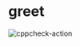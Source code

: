 # greet
![cppcheck-action](https://github.com/sreeork/greet/workflows/cppcheck-action/badge.svg?branch=master)
